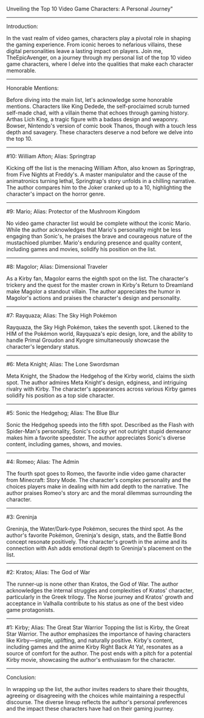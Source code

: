 Unveiling the Top 10 Video Game Characters: A Personal Journey"

---

Introduction:

In the vast realm of video games, characters play a pivotal role in shaping the gaming experience. From iconic heroes to nefarious villains, these digital personalities leave a lasting impact on players. Join me, TheEpicAvenger, on a journey through my personal list of the top 10 video game characters, where I delve into the qualities that make each character memorable.

---

Honorable Mentions:

Before diving into the main list, let's acknowledge some honorable mentions. Characters like King Dedede, the self-proclaimed scrub turned self-made chad, with a villain theme that echoes through gaming history. Arthas Lich King, a tragic figure with a badass design and weaponry. Bowser, Nintendo's version of comic book Thanos, though with a touch less depth and savagery. These characters deserve a nod before we delve into the top 10.

---

#10: William Afton; Alias: Springtrap

Kicking off the list is the menacing William Afton, also known as Springtrap, from Five Nights at Freddy's. A master manipulator and the cause of the animatronics turning lethal, Springtrap's story unfolds in a chilling narrative. The author compares him to the Joker cranked up to a 10, highlighting the character's impact on the horror genre.

---

#9: Mario; Alias: Protector of the Mushroom Kingdom

No video game character list would be complete without the iconic Mario. While the author acknowledges that Mario's personality might be less engaging than Sonic's, he praises the brave and courageous nature of the mustachioed plumber. Mario's enduring presence and quality content, including games and movies, solidify his position on the list.

---

#8: Magolor; Alias: Dimensional Traveler

As a Kirby fan, Magolor earns the eighth spot on the list. The character's trickery and the quest for the master crown in Kirby's Return to Dreamland make Magolor a standout villain. The author appreciates the humor in Magolor's actions and praises the character's design and personality.

---

#7: Rayquaza; Alias: The Sky High Pokémon

Rayquaza, the Sky High Pokémon, takes the seventh spot. Likened to the HIM of the Pokémon world, Rayquaza's epic design, lore, and the ability to handle Primal Groudon and Kyogre simultaneously showcase the character's legendary status.

---

#6: Meta Knight; Alias: The Lone Swordsman

Meta Knight, the Shadow the Hedgehog of the Kirby world, claims the sixth spot. The author admires Meta Knight's design, edginess, and intriguing rivalry with Kirby. The character's appearances across various Kirby games solidify his position as a top side character.

---

#5: Sonic the Hedgehog; Alias: The Blue Blur

Sonic the Hedgehog speeds into the fifth spot. Described as the Flash with Spider-Man's personality, Sonic's cocky yet not outright stupid demeanor makes him a favorite speedster. The author appreciates Sonic's diverse content, including games, shows, and movies.

---

#4: Romeo; Alias: The Admin

The fourth spot goes to Romeo, the favorite indie video game character from Minecraft: Story Mode. The character's complex personality and the choices players make in dealing with him add depth to the narrative. The author praises Romeo's story arc and the moral dilemmas surrounding the character.

---

#3: Greninja

Greninja, the Water/Dark-type Pokémon, secures the third spot. As the author's favorite Pokémon, Greninja's design, stats, and the Battle Bond concept resonate positively. The character's growth in the anime and its connection with Ash adds emotional depth to Greninja's placement on the list.

---

#2: Kratos; Alias: The God of War

The runner-up is none other than Kratos, the God of War. The author acknowledges the internal struggles and complexities of Kratos' character, particularly in the Greek trilogy. The Norse journey and Kratos' growth and acceptance in Valhalla contribute to his status as one of the best video game protagonists.

---

#1: Kirby; Alias: The Great Star Warrior
Topping the list is Kirby, the Great Star Warrior. The author emphasizes the importance of having characters like Kirby—simple, uplifting, and naturally positive. Kirby's content, including games and the anime Kirby Right Back At Ya!, resonates as a source of comfort for the author. The post ends with a pitch for a potential Kirby movie, showcasing the author's enthusiasm for the character.

---

Conclusion:

In wrapping up the list, the author invites readers to share their thoughts, agreeing or disagreeing with the choices while maintaining a respectful discourse. The diverse lineup reflects the author's personal preferences and the impact these characters have had on their gaming journey.
